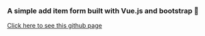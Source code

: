 ### A simple add item form built with Vue.js and bootstrap :memo:

[Click here to see this github page](https://sathya-ghub.github.io/item-form/)
